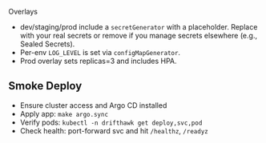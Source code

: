 Overlays

- dev/staging/prod include a `secretGenerator` with a placeholder. Replace with your real secrets or remove if you manage secrets elsewhere (e.g., Sealed Secrets).
- Per-env `LOG_LEVEL` is set via `configMapGenerator`.
- Prod overlay sets replicas=3 and includes HPA.

## Smoke Deploy

- Ensure cluster access and Argo CD installed
- Apply app: `make argo.sync`
- Verify pods: `kubectl -n drifthawk get deploy,svc,pod`
- Check health: port-forward svc and hit `/healthz`, `/readyz`

